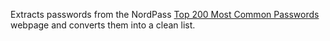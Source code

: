 Extracts passwords from the NordPass [Top 200 Most Common Passwords](https://nordpass.com/most-common-passwords-list/) webpage and converts them into a clean list.